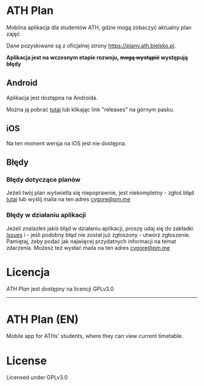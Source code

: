 # ATH Plan 

Mobilna aplikacja dla studentów ATH, gdzie mogą zobaczyć aktualny plan zajęć

Dane pozyskiwane są z oficjalnej strony https://plany.ath.bielsko.pl.

**Aplikacja jest na wczesnym etapie rozwoju, ~~mogą wystąpić~~ występują błędy**

## Android

Aplikacja jest dostępna na Androida.

Można ją pobrać [tutaj](https://github.com/cvgore/ath-plan/releases) lub klikając link "releases" na górnym pasku.

## iOS

Na ten moment wersja na iOS jest nie dostępna.

## Błędy
### Błędy dotyczące planów

Jeżeli twój plan wyświetla się niepoprawnie, jest niekompletny - zgłoś błąd [tutaj](https://github.com/cvgore/ath-plan/issues/4) lub wyślij maila na ten adres [cvgore@pm.me](mailto:cvgore@pm.me?subject=ATHPlan%20-%20Błąd%20dotyczący%20planu&body=Plan:%0ATyp%20b%C5%82%C4%99du:%20plan%20niekompletny/plan%20niepoprawnie%20si%C4%99%20wy%C5%9Bwietla/brak%20planu%0AOpis%20b%C5%82%C4%99du:%0A)

### Błędy w działaniu aplikacji

Jeżeli znalazłeś jakiś błąd w działaniu aplikacji, proszę udaj się do zakładki [Issues](https://github.com/cvgore/ath-plan/issues) i - jeśli podobny błąd nie został już zgłoszony - utwórz zgłoszenie. Pamiętaj, żeby podać jak najwięcej przydatnych informacji na temat zdarzenia. Możesz też wysłać maila na ten adres [cvgore@pm.me](mailto:cvgore@pm.me?subject=ATHPlan%20-%20Błąd%20aplikacji&body=Wersja:%0AProblem:%0AOpis%20b%C5%82%C4%99du:%0A)

# Licencja

_ATH Plan_ jest dostępny na licencji GPLv3.0

---

# ATH Plan (EN)
Mobile app for ATHs' students, where they can view current timetable.

# License
Licensed under GPLv3.0
